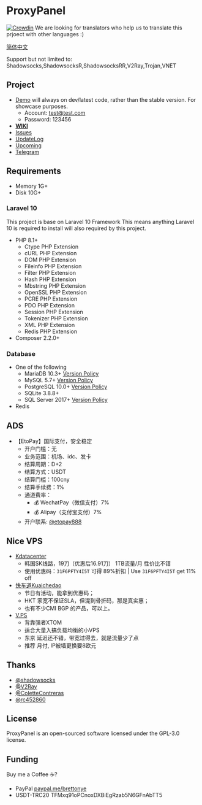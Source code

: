 # ProxyPanel 
[![Crowdin](https://badges.crowdin.net/proxypanel/localized.svg)](https://crowdin.com/project/proxypanel)
We are looking for translators who help us to translate this prjoect with other languages :)

[简体中文](https://proxypanel.gitbook.io/wiki/)

Support but not limited to: Shadowsocks,ShadowsocksR,ShadowsocksRR,V2Ray,Trojan,VNET

## Project
- [Demo](https://proxypanel.ddo.jp) will always on dev/latest code, rather than the stable version. For showcase purposes.
    - Account: test@test.com
    - Password: 123456
- [**WIKI**](https://proxypanel.gitbook.io/wiki/)
- [Issues](https://github.com/ZBrettonYe/ProxyPanel/issues)
- [UpdateLog](https://proxypanel.gitbook.io/wiki/updatelog)
- [Upcoming](https://github.com/ZBrettonYe/ProxyPanel/projects/2)
- [Telegram](https://t.me/+nW8AwsPPUsliYzg1)

## Requirements
- Memory 1G+
- Disk 10G+

### Laravel 10
This project is base on Laravel 10 Framework This means anything Laravel 10 is required to install will also required by this project.
- PHP 8.1+
  - Ctype PHP Extension
  - cURL PHP Extension
  - DOM PHP Extension
  - Fileinfo PHP Extension
  - Filter PHP Extension
  - Hash PHP Extension
  - Mbstring PHP Extension
  - OpenSSL PHP Extension
  - PCRE PHP Extension
  - PDO PHP Extension
  - Session PHP Extension
  - Tokenizer PHP Extension
  - XML PHP Extension
  - Redis PHP Extension
- Composer 2.2.0+

### Database
- One of the following
  - MariaDB 10.3+ [Version Policy](https://mariadb.org/about/#maintenance-policy)
  - MySQL 5.7+ [Version Policy](https://en.wikipedia.org/wiki/MySQL#Release_history)
  - PostgreSQL 10.0+ [Version Policy](https://www.postgresql.org/support/versioning/)
  - SQLite 3.8.8+
  - SQL Server 2017+ [Version Policy](https://docs.microsoft.com/en-us/lifecycle/products/?products=sql-server)
- Redis

## ADS
- 【EtoPay】国际支付，安全稳定
    - 开户门槛：无
    - 业务范围：机场、idc、发卡
    - 结算周期：D+2
    - 结算方式：USDT
    - 结算门槛：100cny
    - 结算手续费：1%
    - 通道费率：
        - 💰 WechatPay（微信支付）7%
        - 💰 Alipay（支付宝支付）7%
    - 开户联系: [@etopay888](https://t.me/etopay888)

## Nice VPS
- [Kdatacenter](https://www.kdatacenter.com/myportal/?affid=470)
    - 韩国SK线路，19刀（优惠后16.91刀）  1TB流量/月 性价比不错
    - 使用优惠码：`31F6PFTY4I5T` 可得 89%折扣 | Use `31F6PFTY4I5T` get 11% off
- [快车道Kuaichedao](https://kuaichedao.co/aff.php?aff=3)
    - 节日有活动，能拿到优惠码；
    - HKT 家宽不保证SLA，但混到骨折码，那是真实惠；
    - 也有不少CMI BGP 的产品，可以上。
- [V.PS](https://vps.hosting/?affid=1138)
    - 背靠强者XTOM
    - 适合大量入搞负载均衡的小VPS
    - 东京 延迟还不错，带宽过得去，就是流量少了点
    - 推荐 月付, IP被墙更换要8欧元

## Thanks
- [@shadowsocks](https://github.com/shadowsocks)
- [@V2Ray](https://www.v2ray.com)
- [@ColetteContreras](https://github.com/ColetteContreras)
- [@rc452860](https://github.com/rc452860)

## License

ProxyPanel is an open-sourced software licensed under the GPL-3.0 license.

## Funding
Buy me a Coffee ☕?
- PayPal [paypal.me/brettonye](https://www.paypal.com/paypalme/brettonye)
- USDT-TRC20 TFMxq91oPCnoxDXBiEgRzab5N6GFnAbTT5
